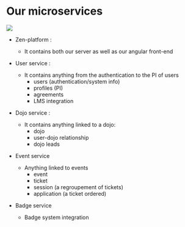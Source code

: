 

# Our microservices 

![](blob:https://www.gitbook.com/926179e3-2475-458d-b5ec-1e8469efc843)

* Zen-platform :  
  * It contains both our server as well as our angular front-end 

* User service : 
  * It contains anything from the authentication to the PI of users
    * users \(authentication/system info\)
    * profiles \(PI\)
    * agreements
    * LMS integration
* Dojo service :
  * It contains anything linked to a dojo:
    * dojo
    * user-dojo relationship
    * dojo leads
* Event service
  * Anything linked to events
    * event
    * ticket
    * session \(a regroupement of tickets\)
    * application \(a ticket ordered\)
* Badge service
  * Badge system integration






